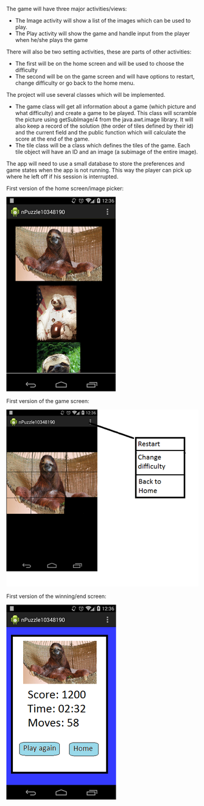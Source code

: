 The game will have three major activities/views:
-	The Image activity will show a list of the images which can be used to play.
-	The Play activity will show the game and handle input from the player when he/she plays the game

There will also be two setting activities, these are parts of other activities:
-	The first will be on the home screen and will be used to choose the difficulty
-	The second will be on the game screen and will have options to restart, change difficulty or go back to the home menu.

The project will use several classes which will be implemented. 
-	The game class will get all information about a game (which picture and what difficulty) and create a game to be played. This class will scramble the picture using getSubImage/4 from the java.awt.image library. It will also keep a record of the solution (the order of tiles defined by their id) and the current field and the public function which will calculate the score at the end of the game.
-	The tile class will be a class which defines the tiles of the game. Each tile object will have an ID and an image (a subimage of the entire image).

The app will need to use a small database to store the preferences and game states when the app is not running. This way the player can pick up where he left off if his session is interrupted.

First version of the home screen/image picker:

![oms](https://github.com/martward/n-puzzle/raw/master/doc/Imga_picker.png)

First version of the game screen:

![oms](https://github.com/martward/n-puzzle/raw/master/doc/Game.png)

First version of the winning/end screen:

![oms](https://github.com/martward/n-puzzle/raw/master/doc/Finish.png)
